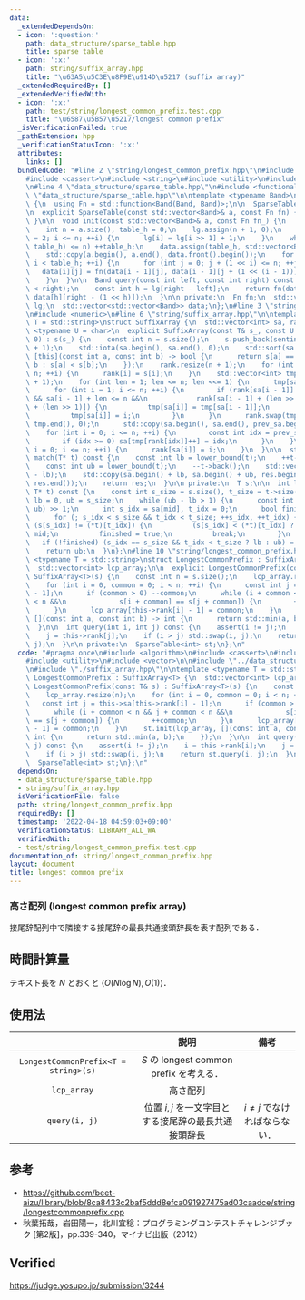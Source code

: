 ```yaml
---
data:
  _extendedDependsOn:
  - icon: ':question:'
    path: data_structure/sparse_table.hpp
    title: sparse table
  - icon: ':x:'
    path: string/suffix_array.hpp
    title: "\u63A5\u5C3E\u8F9E\u914D\u5217 (suffix array)"
  _extendedRequiredBy: []
  _extendedVerifiedWith:
  - icon: ':x:'
    path: test/string/longest_common_prefix.test.cpp
    title: "\u6587\u5B57\u5217/longest common prefix"
  _isVerificationFailed: true
  _pathExtension: hpp
  _verificationStatusIcon: ':x:'
  attributes:
    links: []
  bundledCode: "#line 2 \"string/longest_common_prefix.hpp\"\n#include <algorithm>\n\
    #include <cassert>\n#include <string>\n#include <utility>\n#include <vector>\n\
    \n#line 4 \"data_structure/sparse_table.hpp\"\n#include <functional>\n#line 6\
    \ \"data_structure/sparse_table.hpp\"\n\ntemplate <typename Band>\nstruct SparseTable\
    \ {\n  using Fn = std::function<Band(Band, Band)>;\n\n  SparseTable() = default;\n\
    \n  explicit SparseTable(const std::vector<Band>& a, const Fn fn) { init(a, fn);\
    \ }\n\n  void init(const std::vector<Band>& a, const Fn fn_) {\n    fn = fn_;\n\
    \    int n = a.size(), table_h = 0;\n    lg.assign(n + 1, 0);\n    for (int i\
    \ = 2; i <= n; ++i) {\n      lg[i] = lg[i >> 1] + 1;\n    }\n    while ((1 <<\
    \ table_h) <= n) ++table_h;\n    data.assign(table_h, std::vector<Band>(n));\n\
    \    std::copy(a.begin(), a.end(), data.front().begin());\n    for (int i = 1;\
    \ i < table_h; ++i) {\n      for (int j = 0; j + (1 << i) <= n; ++j) {\n     \
    \   data[i][j] = fn(data[i - 1][j], data[i - 1][j + (1 << (i - 1))]);\n      }\n\
    \    }\n  }\n\n  Band query(const int left, const int right) const {\n    assert(left\
    \ < right);\n    const int h = lg[right - left];\n    return fn(data[h][left],\
    \ data[h][right - (1 << h)]);\n  }\n\n private:\n  Fn fn;\n  std::vector<int>\
    \ lg;\n  std::vector<std::vector<Band>> data;\n};\n#line 3 \"string/suffix_array.hpp\"\
    \n#include <numeric>\n#line 6 \"string/suffix_array.hpp\"\n\ntemplate <typename\
    \ T = std::string>\nstruct SuffixArray {\n  std::vector<int> sa, rank;\n\n  template\
    \ <typename U = char>\n  explicit SuffixArray(const T& s_, const U sentinel =\
    \ 0) : s(s_) {\n    const int n = s.size();\n    s.push_back(sentinel);\n    sa.resize(n\
    \ + 1);\n    std::iota(sa.begin(), sa.end(), 0);\n    std::sort(sa.begin(), sa.end(),\
    \ [this](const int a, const int b) -> bool {\n      return s[a] == s[b] ? a >\
    \ b : s[a] < s[b];\n    });\n    rank.resize(n + 1);\n    for (int i = 0; i <=\
    \ n; ++i) {\n      rank[i] = s[i];\n    }\n    std::vector<int> tmp(n + 1), prev_sa(n\
    \ + 1);\n    for (int len = 1; len <= n; len <<= 1) {\n      tmp[sa[0]] = 0;\n\
    \      for (int i = 1; i <= n; ++i) {\n        if (rank[sa[i - 1]] == rank[sa[i]]\
    \ && sa[i - 1] + len <= n &&\n            rank[sa[i - 1] + (len >> 1)] == rank[sa[i]\
    \ + (len >> 1)]) {\n          tmp[sa[i]] = tmp[sa[i - 1]];\n        } else {\n\
    \          tmp[sa[i]] = i;\n        }\n      }\n      rank.swap(tmp);\n      std::iota(tmp.begin(),\
    \ tmp.end(), 0);\n      std::copy(sa.begin(), sa.end(), prev_sa.begin());\n  \
    \    for (int i = 0; i <= n; ++i) {\n        const int idx = prev_sa[i] - len;\n\
    \        if (idx >= 0) sa[tmp[rank[idx]]++] = idx;\n      }\n    }\n    for (int\
    \ i = 0; i <= n; ++i) {\n      rank[sa[i]] = i;\n    }\n  }\n\n  std::vector<int>\
    \ match(T* t) const {\n    const int lb = lower_bound(t);\n    ++t->back();\n\
    \    const int ub = lower_bound(t);\n    --t->back();\n    std::vector<int> res(ub\
    \ - lb);\n    std::copy(sa.begin() + lb, sa.begin() + ub, res.begin());\n    std::sort(res.begin(),\
    \ res.end());\n    return res;\n  }\n\n private:\n  T s;\n\n  int lower_bound(const\
    \ T* t) const {\n    const int s_size = s.size(), t_size = t->size();\n    int\
    \ lb = 0, ub = s_size;\n    while (ub - lb > 1) {\n      const int mid = (lb +\
    \ ub) >> 1;\n      int s_idx = sa[mid], t_idx = 0;\n      bool finished = false;\n\
    \      for (; s_idx < s_size && t_idx < t_size; ++s_idx, ++t_idx) {\n        if\
    \ (s[s_idx] != (*t)[t_idx]) {\n          (s[s_idx] < (*t)[t_idx] ? lb : ub) =\
    \ mid;\n          finished = true;\n          break;\n        }\n      }\n   \
    \   if (!finished) (s_idx == s_size && t_idx < t_size ? lb : ub) = mid;\n    }\n\
    \    return ub;\n  }\n};\n#line 10 \"string/longest_common_prefix.hpp\"\n\ntemplate\
    \ <typename T = std::string>\nstruct LongestCommonPrefix : SuffixArray<T> {\n\
    \  std::vector<int> lcp_array;\n\n  explicit LongestCommonPrefix(const T& s) :\
    \ SuffixArray<T>(s) {\n    const int n = s.size();\n    lcp_array.resize(n);\n\
    \    for (int i = 0, common = 0; i < n; ++i) {\n      const int j = this->sa[this->rank[i]\
    \ - 1];\n      if (common > 0) --common;\n      while (i + common < n && j + common\
    \ < n &&\n             s[i + common] == s[j + common]) {\n        ++common;\n\
    \      }\n      lcp_array[this->rank[i] - 1] = common;\n    }\n    st.init(lcp_array,\
    \ [](const int a, const int b) -> int {\n      return std::min(a, b);\n    });\n\
    \  }\n\n  int query(int i, int j) const {\n    assert(i != j);\n    i = this->rank[i];\n\
    \    j = this->rank[j];\n    if (i > j) std::swap(i, j);\n    return st.query(i,\
    \ j);\n  }\n\n private:\n  SparseTable<int> st;\n};\n"
  code: "#pragma once\n#include <algorithm>\n#include <cassert>\n#include <string>\n\
    #include <utility>\n#include <vector>\n\n#include \"../data_structure/sparse_table.hpp\"\
    \n#include \"./suffix_array.hpp\"\n\ntemplate <typename T = std::string>\nstruct\
    \ LongestCommonPrefix : SuffixArray<T> {\n  std::vector<int> lcp_array;\n\n  explicit\
    \ LongestCommonPrefix(const T& s) : SuffixArray<T>(s) {\n    const int n = s.size();\n\
    \    lcp_array.resize(n);\n    for (int i = 0, common = 0; i < n; ++i) {\n   \
    \   const int j = this->sa[this->rank[i] - 1];\n      if (common > 0) --common;\n\
    \      while (i + common < n && j + common < n &&\n             s[i + common]\
    \ == s[j + common]) {\n        ++common;\n      }\n      lcp_array[this->rank[i]\
    \ - 1] = common;\n    }\n    st.init(lcp_array, [](const int a, const int b) ->\
    \ int {\n      return std::min(a, b);\n    });\n  }\n\n  int query(int i, int\
    \ j) const {\n    assert(i != j);\n    i = this->rank[i];\n    j = this->rank[j];\n\
    \    if (i > j) std::swap(i, j);\n    return st.query(i, j);\n  }\n\n private:\n\
    \  SparseTable<int> st;\n};\n"
  dependsOn:
  - data_structure/sparse_table.hpp
  - string/suffix_array.hpp
  isVerificationFile: false
  path: string/longest_common_prefix.hpp
  requiredBy: []
  timestamp: '2022-04-18 04:59:03+09:00'
  verificationStatus: LIBRARY_ALL_WA
  verifiedWith:
  - test/string/longest_common_prefix.test.cpp
documentation_of: string/longest_common_prefix.hpp
layout: document
title: longest common prefix
---
```



### 高さ配列 (longest common prefix array)

接尾辞配列中で隣接する接尾辞の最長共通接頭辞長を表す配列である．


## 時間計算量

テキスト長を $N$ とおくと $\langle O(N\log{N}), O(1) \rangle$．


## 使用法

||説明|備考|
|:--:|:--:|:--:|
|`LongestCommonPrefix<T = string>(s)`|$S$ の longest common prefix を考える．||
|`lcp_array`|高さ配列||
|`query(i, j)`|位置 $i, j$ を一文字目とする接尾辞の最長共通接頭辞長|$i \neq j$ でなければならない．|


## 参考

- https://github.com/beet-aizu/library/blob/8ca8433c2baf5ddd8efca091927475ad03caadce/string/longestcommonprefix.cpp
- 秋葉拓哉，岩田陽一，北川宜稔：プログラミングコンテストチャレンジブック \[第2版\]，pp.339-340，マイナビ出版（2012）


## Verified

https://judge.yosupo.jp/submission/3244
